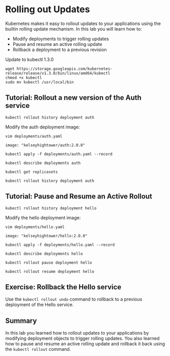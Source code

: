 # Rolling out Updates

Kubernetes makes it easy to rollout updates to your applications using the builtin rolling update mechanism. In this lab you will learn how to:

* Modify deployments to trigger rolling updates
* Pause and resume an active rolling update
* Rollback a deployment to a previous revision

Update to kubectl 1.3.0

```
wget https://storage.googleapis.com/kubernetes-release/release/v1.3.0/bin/linux/amd64/kubectl
chmod +x kubectl
sudo mv kubectl /usr/local/bin
```

## Tutorial: Rollout a new version of the Auth service

```
kubectl rollout history deployment auth
```

Modify the auth deployment image:

```
vim deployments/auth.yaml
```

```
image: "kelseyhightower/auth:2.0.0"
```

```
kubectl apply -f deployments/auth.yaml --record
```

```
kubectl describe deployments auth
```

```
kubectl get replicasets
```

```
kubectl rollout history deployment auth
```

## Tutorial: Pause and Resume an Active Rollout

```
kubectl rollout history deployment hello
```

Modify the hello deployment image:

```
vim deployments/hello.yaml
```

```
image: "kelseyhightower/hello:2.0.0"
```

```
kubectl apply -f deployments/hello.yaml --record
```

```
kubectl describe deployments hello
```

```
kubectl rollout pause deployment hello
```

```
kubectl rollout resume deployment hello
```

## Exercise: Rollback the Hello service

Use the `kubectl rollout undo` command to rollback to a previous deployment of the Hello service.

## Summary

In this lab you learned how to rollout updates to your applications by modifying deployment objects to trigger rolling updates. You also learned how to pause and resume an active rolling update and rollback it back using the `kubectl rollout` command.
